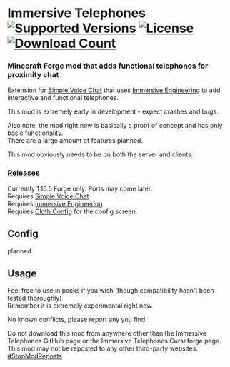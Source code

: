 <h1>Immersive Telephones<br>
  <a href="https://www.curseforge.com/minecraft/mc-mods/immersive-telephones-forge"><img src="http://cf.way2muchnoise.eu/versions/%20For%20MC%20_immersive-telephones-forge_all(555-0C8E8E-fff-010101).svg" alt="Supported Versions"></a>
  <a href="https://github.com/PieKing1215/ImmersiveTelephones-Forge/blob/master/LICENSE"><img src="https://img.shields.io/github/license/PieKing1215/ImmersiveTelephones-Forge?style=flat&color=0C8E8E" alt="License"></a>
  <a href="https://www.curseforge.com/minecraft/mc-mods/immersive-telephones-forge"><img src="http://cf.way2muchnoise.eu/full_immersive-telephones-forge_downloads(E04E14-555-fff-010101-1C1C1C).svg" alt="Download Count"></a>
</h1>

### Minecraft Forge mod that adds functional telephones for proximity chat

Extension for [Simple Voice Chat](https://github.com/henkelmax/simple-voice-chat) 
that uses [Immersive Engineering](https://github.com/BluSunrize/ImmersiveEngineering)
to add interactive and functional telephones.<br> 

This mod is extremely early in development - expect crashes and bugs.<br>

Also note: the mod right now is basically a proof of concept and has only basic functionality.<br>
There are a large amount of features planned.

This mod obviously needs to be on both the server and clients.

### [Releases](https://github.com/PieKing1215/ImmersiveTelephones-Forge/releases)

Currently 1.16.5 Forge only. Ports may come later.<br>
Requires [Simple Voice Chat](https://www.curseforge.com/minecraft/mc-mods/simple-voice-chat)<br>
Requires [Immersive Engineering](https://www.curseforge.com/minecraft/mc-mods/immersive-engineering)<br>
Requires [Cloth Config](https://www.curseforge.com/minecraft/mc-mods/cloth-config-forge) for the config screen.

## Config
planned

## Usage

Feel free to use in packs if you wish (though compatibility hasn't been tested thoroughly)<br>
Remember it is extremely experimental right now.

No known conflicts, please report any you find.

Do not download this mod from anywhere other than the Immersive Telephones GitHub page or the Immersive Telephones Curseforge page.<br>
This mod may not be reposted to any other third-party websites.<br>
[#StopModReposts](https://stopmodreposts.org)

